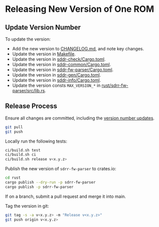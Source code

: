 # Releasing New Version of One ROM

## Update Version Number

To update the version:

- Add the new version to [CHANGELOG.md](CHANGELOG.md), and note key changes.
- Update the version in [Makefile](/Makefile).
- Update the version in [sddr-check/Cargo.toml](/rust/sdrr-check/Cargo.toml).
- Update the version in [sddr-common/Cargo.toml](/rust/sdrr-common/Cargo.toml).
- Update the version in [sddr-fw-parser/Cargo.toml](/rust/sdrr-fw-parser/Cargo.toml).
- Update the version in [sddr-gen/Cargo.toml](/rust/sdrr-gen/Cargo.toml).
- Update the version in [sddr-info/Cargo.toml](/rust/sdrr-info/Cargo.toml).
- Update the version consts `MAX_VERSION_*` in [rust/sdrr-fw-parser/src/lib.rs](/rust/sdrr-fw-parser/src/lib.rs).

## Release Process

Ensure all changes are committed, including the [version number updates](#update-version-number).

```bash
git pull
git push
```

Locally run the following tests:

```bash
ci/build.sh test
ci/build.sh ci
ci/build.sh release v<x.y.z>
```

Publish the new version of `sdrr-fw-parser` to crates.io:

```bash
cd rust
cargo publish --dry-run -p sdrr-fw-parser
cargo publish -p sdrr-fw-parser
```

If on a branch, submit a pull request and merge it into main.

Tag the version in git:

```bash
git tag -s -a v<x.y.z> -m "Release v<x.y.z>"
git push origin v<x.y.z>
```
